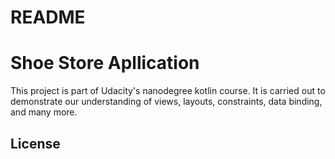 # README

# Shoe Store Apllication

This project is part of Udacity's nanodegree kotlin course.
It is carried out to demonstrate our understanding of views, layouts, constraints, data binding, and many more.

## License
 
